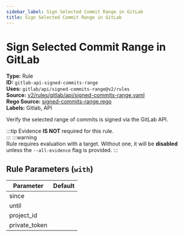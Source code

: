 ```yaml
---
sidebar_label: Sign Selected Commit Range in GitLab
title: Sign Selected Commit Range in GitLab
---  
```

# Sign Selected Commit Range in GitLab  
**Type:** Rule  
**ID:** `gitlab-api-signed-commits-range`  
**Uses:** `gitlab/api/signed-commits-range@v2/rules`  
**Source:** [v2/rules/gitlab/api/signed-commits-range.yaml](https://github.com/scribe-public/sample-policies/blob/main/v2/rules/gitlab/api/signed-commits-range.yaml)  
**Rego Source:** [signed-commits-range.rego](https://github.com/scribe-public/sample-policies/blob/main/v2/rules/gitlab/api/signed-commits-range.rego)  
**Labels:** Gitlab, API  

Verify the selected range of commits is signed via the GitLab API.

:::tip 
Evidence **IS NOT** required for this rule.  
::: 
:::warning  
Rule requires evaluation with a target. Without one, it will be **disabled** unless the `--all-evidence` flag is provided.
::: 

## Rule Parameters (`with`)  
| Parameter | Default |
|-----------|---------|
| since |  |
| until |  |
| project_id |  |
| private_token |  |
